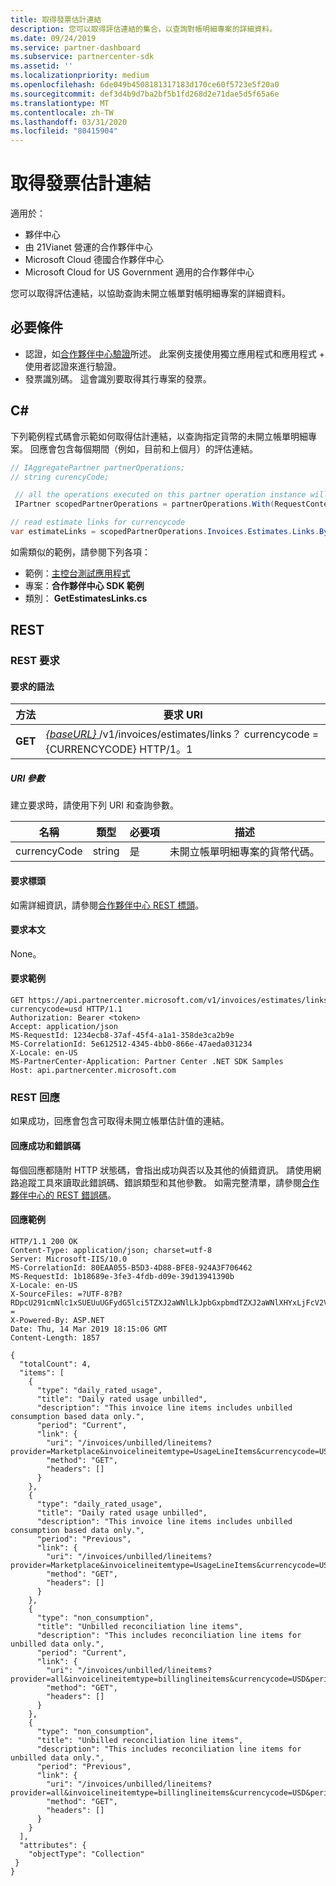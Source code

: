 ```yaml
---
title: 取得發票估計連結
description: 您可以取得評估連結的集合，以查詢對帳明細專案的詳細資料。
ms.date: 09/24/2019
ms.service: partner-dashboard
ms.subservice: partnercenter-sdk
ms.assetid: ''
ms.localizationpriority: medium
ms.openlocfilehash: 6de049b4508181317183d170ce60f5723e5f20a0
ms.sourcegitcommit: def3d4b9d7ba2bf5b1fd268d2e71dae5d5f65a6e
ms.translationtype: MT
ms.contentlocale: zh-TW
ms.lasthandoff: 03/31/2020
ms.locfileid: "80415904"
---
```

# <a name="get-invoice-estimate-links"></a>取得發票估計連結

適用於：

- 夥伴中心
- 由 21Vianet 營運的合作夥伴中心
- Microsoft Cloud 德國合作夥伴中心
- Microsoft Cloud for US Government 適用的合作夥伴中心

您可以取得評估連結，以協助查詢未開立帳單對帳明細專案的詳細資料。

## <a name="prerequisites"></a>必要條件

- 認證，如[合作夥伴中心驗證](partner-center-authentication.md)所述。 此案例支援使用獨立應用程式和應用程式 + 使用者認證來進行驗證。
- 發票識別碼。 這會識別要取得其行專案的發票。

## <a name="c"></a>C\#

下列範例程式碼會示範如何取得估計連結，以查詢指定貨幣的未開立帳單明細專案。 回應會包含每個期間（例如，目前和上個月）的評估連結。

``` csharp
// IAggregatePartner partnerOperations;
// string curencyCode;

 // all the operations executed on this partner operation instance will share the same correlation Id but will differ in request Id
 IPartner scopedPartnerOperations = partnerOperations.With(RequestContextFactory.Instance.Create(Guid.NewGuid()));

// read estimate links for currencycode
var estimateLinks = scopedPartnerOperations.Invoices.Estimates.Links.ByCurrency(curencyCode).Get();  
```

如需類似的範例，請參閱下列各項：

- 範例：[主控台測試應用程式](console-test-app.md)
- 專案：**合作夥伴中心 SDK 範例**
- 類別： **GetEstimatesLinks.cs**

## <a name="rest"></a>REST

### <a name="rest-request"></a>REST 要求

#### <a name="request-syntax"></a>要求的語法

| 方法  | 要求 URI                                                                                                 |
|---------|-------------------------------------------------------------------------------------------------------------|
| **GET** | [ *{baseURL}* ](partner-center-rest-urls.md)/v1/invoices/estimates/links？ currencycode = {CURRENCYCODE} HTTP/1。1 |

##### <a name="uri-parameters"></a>URI 參數

建立要求時，請使用下列 URI 和查詢參數。

| 名稱                   | 類型   | 必要項 | 描述                                                       |
|------------------------|--------|----------|-------------------------------------------------------------------|
| currencyCode           | string | 是      | 未開立帳單明細專案的貨幣代碼。                    |

#### <a name="request-headers"></a>要求標頭

如需詳細資訊，請參閱[合作夥伴中心 REST 標頭](headers.md)。

#### <a name="request-body"></a>要求本文

None。

#### <a name="request-example"></a>要求範例

```http
GET https://api.partnercenter.microsoft.com/v1/invoices/estimates/links?currencycode=usd HTTP/1.1
Authorization: Bearer <token>
Accept: application/json
MS-RequestId: 1234ecb8-37af-45f4-a1a1-358de3ca2b9e
MS-CorrelationId: 5e612512-4345-4bb0-866e-47aeda031234
X-Locale: en-US
MS-PartnerCenter-Application: Partner Center .NET SDK Samples
Host: api.partnercenter.microsoft.com
```

### <a name="rest-response"></a>REST 回應

如果成功，回應會包含可取得未開立帳單估計值的連結。

#### <a name="response-success-and-error-codes"></a>回應成功和錯誤碼

每個回應都隨附 HTTP 狀態碼，會指出成功與否以及其他的偵錯資訊。 請使用網路追蹤工具來讀取此錯誤碼、錯誤類型和其他參數。 如需完整清單，請參閱[合作夥伴中心的 REST 錯誤碼](error-codes.md)。

#### <a name="response-example"></a>回應範例

```http
HTTP/1.1 200 OK
Content-Type: application/json; charset=utf-8
Server: Microsoft-IIS/10.0
MS-CorrelationId: 80EAA055-B5D3-4D88-BFE8-924A3F706462
MS-RequestId: 1b18689e-3fe3-4fdb-d09e-39d13941390b
X-Locale: en-US
X-SourceFiles: =?UTF-8?B?RDpcU291cmNlc1xSUEUuUGFydG5lci5TZXJ2aWNlLkJpbGxpbmdTZXJ2aWNlXHYxLjFcV2ViQXBpc1xCaWxsaW5nU2VydmljZS5WMi5XZWJcdjFcaW52b2ljZXNcZXN0aW1hdGVzXGxpbmtz?=
X-Powered-By: ASP.NET
Date: Thu, 14 Mar 2019 18:15:06 GMT
Content-Length: 1857

{
  "totalCount": 4,
  "items": [
    {
      "type": "daily_rated_usage",
      "title": "Daily rated usage unbilled",
      "description": "This invoice line items includes unbilled consumption based data only.",
      "period": "Current",
      "link": {
        "uri": "/invoices/unbilled/lineitems?provider=Marketplace&invoicelineitemtype=UsageLineItems&currencycode=USD&period=current&size=2000",
        "method": "GET",
        "headers": []
      }
    },
    {
      "type": "daily_rated_usage",
      "title": "Daily rated usage unbilled",
      "description": "This invoice line items includes unbilled consumption based data only.",
      "period": "Previous",
      "link": {
        "uri": "/invoices/unbilled/lineitems?provider=Marketplace&invoicelineitemtype=UsageLineItems&currencycode=USD&period=previous&size=2000",
        "method": "GET",
        "headers": []
      }
    },
    {
      "type": "non_consumption",
      "title": "Unbilled reconciliation line items",
      "description": "This includes reconciliation line items for unbilled data only.",
      "period": "Current",
      "link": {
        "uri": "/invoices/unbilled/lineitems?provider=all&invoicelineitemtype=billinglineitems&currencycode=USD&period=current&size=2000",
        "method": "GET",
        "headers": []
      }
    },
    {
      "type": "non_consumption",
      "title": "Unbilled reconciliation line items",
      "description": "This includes reconciliation line items for unbilled data only.",
      "period": "Previous",
      "link": {
        "uri": "/invoices/unbilled/lineitems?provider=all&invoicelineitemtype=billinglineitems&currencycode=USD&period=previous&size=2000",
        "method": "GET",
        "headers": []
      }
    }
  ],
  "attributes": {
    "objectType": "Collection"
 }
}
```
